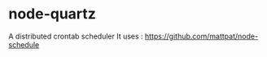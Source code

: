 node-quartz
===========

A distributed crontab scheduler
It uses : https://github.com/mattpat/node-schedule

